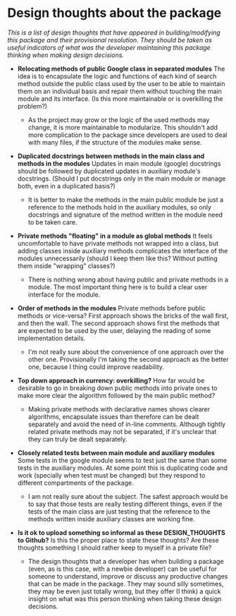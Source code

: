 Design thoughts about the package
====

*This is a list of design thoughts that have appeared in building/modifying this package and their provisional
resolution. They should be taken as useful indicators of what was the developer maintaining this package thinking when
making design decisions.*

* **Relocating methods of public Google class in separated modules** The idea is to encapsulate the logic and functions
  of each kind of search method outside the public class used by the user to be able to maintain them on an individual
  basis and repair them without touching the main module and its interface. (Is this more maintainable or is overkilling
  the problem?)
    - As the project may grow or the logic of the used methods may change, it is more maintainable to modularize. This
      shouldn't add more complication to the package since developers are used to deal with many files, if the structure
      of the modules make sense.

* **Duplicated docstrings between methods in the main class and methods in the modules** Updates in main module (google)
  docstrings should be followed by duplicated updates in auxiliary module's docstrings. (Should I put docstrings only in
  the main module or manage both, even in a duplicated basis?)
    - It is better to make the methods in the main public module be just a reference to the methods hold in the
      auxiliary modules, so only docstrings and signature of the method written in the module need to be taken care.

* **Private methods "floating" in a module as global methods** It feels uncomfortable to have private methods not
  wrapped into a class, but adding classes inside auxiliary methods complicates the interface of the modules
  unnecessarily (should I keep them like this? Without putting them inside "wrapping" classes?)
    - There is nothing wrong about having public and private methods in a module. The most important thing here is to
      build a clear user interface for the module.

* **Order of methods in the modules** Private methods before public methods or vice-versa? First approach shows the
  bricks of the wall first, and then the wall. The second approach shows first the methods that are expected to be used
  by the user, delaying the reading of some implementation details.
    - I'm not really sure about the convenience of one approach over the other one. Provisionally I'm taking the second
      approach as the better one, because I thing could improve readability.

* **Top down approach in currency: overkilling?** How far would be desirable to go in breaking down public methods into
  private ones to make more clear the algorithm followed by the main public method?
    - Making private methods with declarative names shows clearer algorithms, encapsulate issues than therefore can be
      dealt separately and avoid the need of in-line comments. Although tightly related private methods may not be
      separated, if it's unclear that they can truly be dealt separately.

* **Closely related tests between main module and auxiliary modules** Some tests in the google module seems to test just
  the same than some tests in the auxiliary modules. At some point this is duplicating code and work (specially when
  test must be changed) but they respond to different compartments of the package.
    - I am not really sure about the subject. The safest approach would be to say that those tests are really testing
      different things, even if the tests of the main class are just testing that the reference to the methods written
      inside auxiliary classes are working fine.

* **Is it ok to upload something so informal as these DESIGN_THOUGHTS to Github?** Is this the proper place to state
  these thoughts? Are these thoughts something I should rather keep to myself in a private file?
    - The design thoughts that a developer has when building a package (even, as is this case, with a newbie developer)
      can be useful for someone to understand, improve or discuss any productive changes that can be made in the
      package. They may sound silly sometimes, they may be even just totally wrong, but they offer (I think) a quick
      insight on what was this person thinking when taking these design decisions.